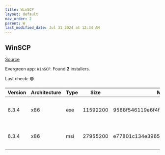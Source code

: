 ```yaml
---
title: WinSCP
layout: default
nav_order: 2
parent: W
last_modified_date: Jul 31 2024 at 12:34 AM
---
```


## WinSCP

[Source](https://winscp.net/)

Evergreen app: `WinSCP`. Found **2** installers.

Last check: 🟢

| Version | Architecture | Type | Size     | Md5                              | URI                                                                                                                                                                                  |
| ------- | ------------ | ---- | -------- | -------------------------------- | ------------------------------------------------------------------------------------------------------------------------------------------------------------------------------------ |
| 6.3.4   | x86          | exe  | 11592200 | 9588f546119e6f4fb3ee39a0376d8d23 | [https://phoenixnap.dl.sourceforge.net/project/winscp/WinSCP/6.3.4/WinSCP-6.3.4-Setup.exe](https://phoenixnap.dl.sourceforge.net/project/winscp/WinSCP/6.3.4/WinSCP-6.3.4-Setup.exe) |
| 6.3.4   | x86          | msi  | 27955200 | e77801c134e3965bb66b6bf91349c70b | [https://phoenixnap.dl.sourceforge.net/project/winscp/WinSCP/6.3.4/WinSCP-6.3.4.msi](https://phoenixnap.dl.sourceforge.net/project/winscp/WinSCP/6.3.4/WinSCP-6.3.4.msi)             |
